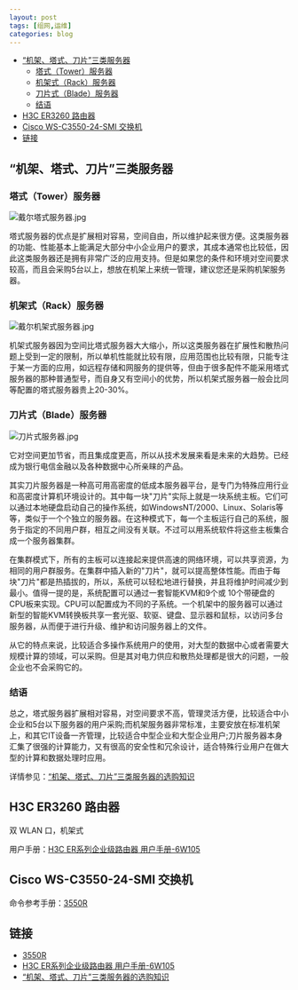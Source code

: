 ```yaml
---
layout: post
tags: [组网,运维]
categories: blog
---
```


<!-- vim-markdown-toc GFM -->

* [“机架、塔式、刀片”三类服务器](#机架塔式刀片三类服务器)
  * [塔式（Tower）服务器](#塔式tower服务器)
  * [机架式（Rack）服务器](#机架式rack服务器)
  * [刀片式（Blade）服务器](#刀片式blade服务器)
  * [结语](#结语)
* [H3C ER3260 路由器](#h3c-er3260-路由器)
* [Cisco WS-C3550-24-SMI 交换机](#cisco-ws-c3550-24-smi-交换机)
* [链接](#链接)

<!-- vim-markdown-toc -->

## “机架、塔式、刀片”三类服务器
### 塔式（Tower）服务器
![戴尔塔式服务器.jpg](http://wsxq12.55555.io/组网与运维相关知识/戴尔塔式服务器.jpg)

塔式服务器的优点是扩展相对容易，空间自由，所以维护起来很方便。这类服务器的功能、性能基本上能满足大部分中小企业用户的要求，其成本通常也比较低，因此这类服务器还是拥有非常广泛的应用支持。但是如果您的条件和环境对空间要求较高，而且会采购5台以上，想放在机架上来统一管理，建议您还是采购机架服务器。

### 机架式（Rack）服务器
![戴尔机架式服务器.jpg](http://wsxq12.55555.io/组网与运维相关知识/戴尔机架式服务器.jpg)

机架式服务器因为空间比塔式服务器大大缩小，所以这类服务器在扩展性和散热问题上受到一定的限制，所以单机性能就比较有限，应用范围也比较有限，只能专注于某一方面的应用，如远程存储和网服务的提供等，但由于很多配件不能采用塔式服务器的那种普通型号，而自身又有空间小的优势，所以机架式服务器一般会比同等配置的塔式服务器贵上20-30%。

### 刀片式（Blade）服务器
![刀片式服务器.jpg](http://wsxq12.55555.io/组网与运维相关知识/刀片式服务器.jpg)

它对空间更加节省，而且集成度更高，所以从技术发展来看是未来的大趋势。已经成为银行电信金融以及各种数据中心所亲睐的产品。

其实刀片服务器是一种高可用高密度的低成本服务器平台，是专门为特殊应用行业和高密度计算机环境设计的。其中每一块"刀片"实际上就是一块系统主板。它们可以通过本地硬盘启动自己的操作系统，如WindowsNT/2000、Linux、Solaris等等，类似于一个个独立的服务器。在这种模式下，每一个主板运行自己的系统，服务于指定的不同用户群，相互之间没有关联。不过可以用系统软件将这些主板集合成一个服务器集群。

在集群模式下，所有的主板可以连接起来提供高速的网络环境，可以共享资源，为相同的用户群服务。在集群中插入新的"刀片"，就可以提高整体性能。而由于每块"刀片"都是热插拔的，所以，系统可以轻松地进行替换，并且将维护时间减少到最小。值得一提的是，系统配置可以通过一套智能KVM和9个或 10个带硬盘的CPU板来实现。CPU可以配置成为不同的子系统。一个机架中的服务器可以通过新型的智能KVM转换板共享一套光驱、软驱、键盘、显示器和鼠标，以访问多台服务器，从而便于进行升级、维护和访问服务器上的文件。

从它的特点来说，比较适合多操作系统用户的使用，对大型的数据中心或者需要大规模计算的领域，可以采购。但是其对电力供应和散热处理都是很大的问题，一般企业也不会采购它的。

### 结语

总之，塔式服务器扩展相对容易，对空间要求不高，管理灵活方便，比较适合中小企业和5台以下服务器的用户采购;而机架服务器非常标准，主要安放在标准机架上，和其它IT设备一齐管理，比较适合中型企业和大型企业用户;刀片服务器本身汇集了很强的计算能力，又有很高的安全性和冗余设计，适合特殊行业用户在做大型的计算和数据处理时应用。

详情参见：[“机架、塔式、刀片”三类服务器的选购知识][tower-rack-blade]

[tower-rack-blade]:https://blog.csdn.net/dj0379/article/details/53080691

## H3C ER3260 路由器
双 WLAN 口，机架式

用户手册：[H3C ER系列企业级路由器 用户手册-6W105][h3c-er]

[h3c-er]:http://www.h3c.com/cn/d_201403/819372_30005_0.htm

## Cisco WS-C3550-24-SMI 交换机
命令参考手册：[3550R][3550r]

[3550r]:https://www.cisco.com/c/dam/en/us/td/docs/switches/lan/catalyst3550/software/release/12-2_25_see/command/reference/3550CR.pdf

## 链接
<!-- link start -->
* [3550R][3550r]
* [H3C ER系列企业级路由器 用户手册-6W105][h3c-er]
* [“机架、塔式、刀片”三类服务器的选购知识][tower-rack-blade]

<!-- link end -->

<!-- abbreviations start -->

<!-- abbreviations end -->
